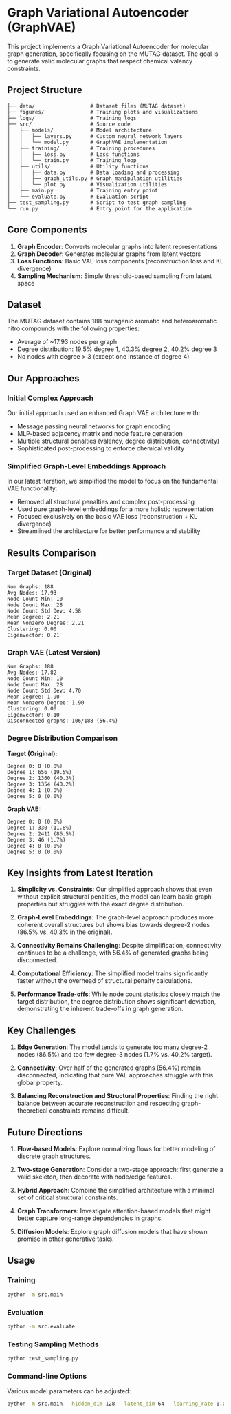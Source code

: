 # Graph Variational Autoencoder (GraphVAE)

This project implements a Graph Variational Autoencoder for molecular graph generation, specifically focusing on the MUTAG dataset. The goal is to generate valid molecular graphs that respect chemical valency constraints.

## Project Structure

```
├── data/                  # Dataset files (MUTAG dataset)
├── figures/               # Training plots and visualizations
├── logs/                  # Training logs
├── src/                   # Source code
│   ├── models/            # Model architecture
│   │   ├── layers.py      # Custom neural network layers
│   │   └── model.py       # GraphVAE implementation
│   ├── training/          # Training procedures
│   │   ├── loss.py        # Loss functions
│   │   └── train.py       # Training loop
│   ├── utils/             # Utility functions
│   │   ├── data.py        # Data loading and processing
│   │   ├── graph_utils.py # Graph manipulation utilities
│   │   └── plot.py        # Visualization utilities
│   ├── main.py            # Training entry point
│   └── evaluate.py        # Evaluation script
├── test_sampling.py       # Script to test graph sampling
└── run.py                 # Entry point for the application
```

## Core Components

1. **Graph Encoder**: Converts molecular graphs into latent representations
2. **Graph Decoder**: Generates molecular graphs from latent vectors
3. **Loss Functions**: Basic VAE loss components (reconstruction loss and KL divergence)
4. **Sampling Mechanism**: Simple threshold-based sampling from latent space

## Dataset

The MUTAG dataset contains 188 mutagenic aromatic and heteroaromatic nitro compounds with the following properties:
- Average of ~17.93 nodes per graph
- Degree distribution: 19.5% degree 1, 40.3% degree 2, 40.2% degree 3
- No nodes with degree > 3 (except one instance of degree 4)

## Our Approaches

### Initial Complex Approach

Our initial approach used an enhanced Graph VAE architecture with:
- Message passing neural networks for graph encoding
- MLP-based adjacency matrix and node feature generation
- Multiple structural penalties (valency, degree distribution, connectivity)
- Sophisticated post-processing to enforce chemical validity

### Simplified Graph-Level Embeddings Approach

In our latest iteration, we simplified the model to focus on the fundamental VAE functionality:
- Removed all structural penalties and complex post-processing
- Used pure graph-level embeddings for a more holistic representation
- Focused exclusively on the basic VAE loss (reconstruction + KL divergence)
- Streamlined the architecture for better performance and stability

## Results Comparison

### Target Dataset (Original)

```
Num Graphs: 188
Avg Nodes: 17.93
Node Count Min: 10
Node Count Max: 28
Node Count Std Dev: 4.58
Mean Degree: 2.21
Mean Nonzero Degree: 2.21
Clustering: 0.00
Eigenvector: 0.21
```

### Graph VAE (Latest Version)

```
Num Graphs: 188
Avg Nodes: 17.82
Node Count Min: 10
Node Count Max: 28
Node Count Std Dev: 4.70
Mean Degree: 1.90
Mean Nonzero Degree: 1.90
Clustering: 0.00
Eigenvector: 0.10
Disconnected graphs: 106/188 (56.4%)
```

### Degree Distribution Comparison

**Target (Original):**
```
Degree 0: 0 (0.0%)
Degree 1: 656 (19.5%)
Degree 2: 1360 (40.3%)
Degree 3: 1354 (40.2%)
Degree 4: 1 (0.0%)
Degree 5: 0 (0.0%)
```

**Graph VAE:**
```
Degree 0: 0 (0.0%)
Degree 1: 330 (11.8%)
Degree 2: 2411 (86.5%)
Degree 3: 46 (1.7%)
Degree 4: 0 (0.0%)
Degree 5: 0 (0.0%)
```

## Key Insights from Latest Iteration

1. **Simplicity vs. Constraints**: Our simplified approach shows that even without explicit structural penalties, the model can learn basic graph properties but struggles with the exact degree distribution.

2. **Graph-Level Embeddings**: The graph-level approach produces more coherent overall structures but shows bias towards degree-2 nodes (86.5% vs. 40.3% in the original).

3. **Connectivity Remains Challenging**: Despite simplification, connectivity continues to be a challenge, with 56.4% of generated graphs being disconnected.

4. **Computational Efficiency**: The simplified model trains significantly faster without the overhead of structural penalty calculations.

5. **Performance Trade-offs**: While node count statistics closely match the target distribution, the degree distribution shows significant deviation, demonstrating the inherent trade-offs in graph generation.

## Key Challenges

1. **Edge Generation**: The model tends to generate too many degree-2 nodes (86.5%) and too few degree-3 nodes (1.7% vs. 40.2% target).

2. **Connectivity**: Over half of the generated graphs (56.4%) remain disconnected, indicating that pure VAE approaches struggle with this global property.

3. **Balancing Reconstruction and Structural Properties**: Finding the right balance between accurate reconstruction and respecting graph-theoretical constraints remains difficult.

## Future Directions

1. **Flow-based Models**: Explore normalizing flows for better modeling of discrete graph structures.

2. **Two-stage Generation**: Consider a two-stage approach: first generate a valid skeleton, then decorate with node/edge features.

3. **Hybrid Approach**: Combine the simplified architecture with a minimal set of critical structural constraints.

4. **Graph Transformers**: Investigate attention-based models that might better capture long-range dependencies in graphs.

5. **Diffusion Models**: Explore graph diffusion models that have shown promise in other generative tasks.

## Usage

### Training

```bash
python -m src.main
```

### Evaluation

```bash
python -m src.evaluate
```

### Testing Sampling Methods

```bash
python test_sampling.py
```

### Command-line Options

Various model parameters can be adjusted:
```bash
python -m src.main --hidden_dim 128 --latent_dim 64 --learning_rate 0.001
```


